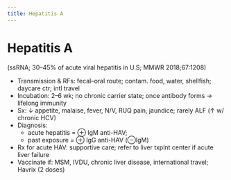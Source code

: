 ```yaml
---
title: Hepatitis A
---
```


# Hepatitis A

(ssRNA; 30–45% of acute viral hepatitis in U.S; MMWR 2018;67:1208)

- Transmission & RFs: fecal–oral route; contam. food, water, shellfish; daycare ctr; intl travel
- Incubation: 2–6 wk; no chronic carrier state; once antibody forms → lifelong immunity
- Sx: ↓ appetite, malaise, fever, N/V, RUQ pain, jaundice; rarely ALF (↑ w/ chronic HCV)
- Diagnosis:
  - acute hepatitis = ⊕ IgM anti-HAV;
  - past exposure = ⊕ IgG anti-HAV (⊖IgM)
- Rx for acute HAV: supportive care; refer to liver txplnt center if acute liver failure
- Vaccinate if: MSM, IVDU, chronic liver disease, international travel; Havrix (2 doses)
